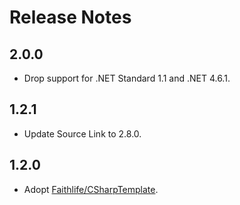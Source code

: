 # Release Notes

## 2.0.0

* Drop support for .NET Standard 1.1 and .NET 4.6.1.

## 1.2.1

* Update Source Link to 2.8.0.

## 1.2.0

* Adopt [Faithlife/CSharpTemplate](https://github.com/Faithlife/CSharpTemplate).
